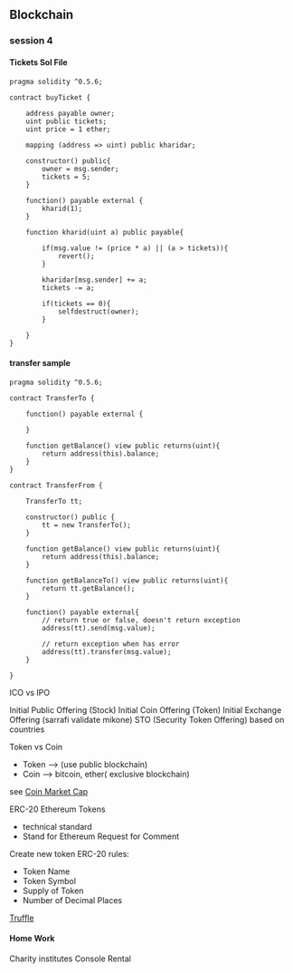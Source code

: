 ## Blockchain

### session 4




#### Tickets Sol File
~~~~
pragma solidity ^0.5.6;

contract buyTicket {
    
    address payable owner;
    uint public tickets;
    uint price = 1 ether;
    
    mapping (address => uint) public kharidar;
    
    constructor() public{
        owner = msg.sender;
        tickets = 5;
    }
    
    function() payable external {
        kharid(1);
    }
    
    function kharid(uint a) public payable{
        
        if(msg.value != (price * a) || (a > tickets)){
            revert();
        }
        
        kharidar[msg.sender] += a;
        tickets -= a;
        
        if(tickets == 0){
            selfdestruct(owner);
        }
        
    }
}
~~~~


#### transfer sample
~~~~
pragma solidity ^0.5.6;

contract TransferTo {
    
    function() payable external {
        
    }
    
    function getBalance() view public returns(uint){
        return address(this).balance;
    }
}

contract TransferFrom {
    
    TransferTo tt;
    
    constructor() public {
        tt = new TransferTo();
    }
    
    function getBalance() view public returns(uint){
        return address(this).balance;
    }
    
    function getBalanceTo() view public returns(uint){
        return tt.getBalance();
    }
    
    function() payable external{
        // return true or false, doesn't return exception
        address(tt).send(msg.value);
        
        // return exception when has error
        address(tt).transfer(msg.value);
    }
    
}
~~~~



ICO vs IPO

Initial Public Offering (Stock)
Initial Coin Offering (Token)
Initial Exchange Offering (sarrafi validate mikone)
STO (Security Token Offering) based on countries

Token vs Coin
- Token --> (use public blockchain)
- Coin --> bitcoin, ether( exclusive blockchain)

see [Coin Market Cap](https://coinmarketcap.com/)


ERC-20 Ethereum Tokens
- technical standard
- Stand for Ethereum Request for Comment


Create new token ERC-20 rules:
- Token Name
- Token Symbol
- Supply of Token
- Number of Decimal Places

[Truffle](https://trufflesuite.com)




#### Home Work

Charity institutes
Console Rental 



